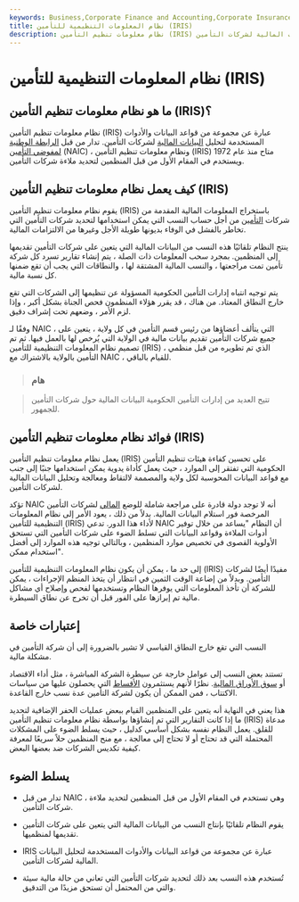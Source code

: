 ```yaml
---
keywords: Business,Corporate Finance and Accounting,Corporate Insurance
title: نظام المعلومات التنظيمية للتأمين (IRIS)
description: نظام معلومات تنظيم التأمين (IRIS) عبارة عن مجموعة من قواعد البيانات والأدوات المستخدمة لتحليل البيانات المالية لشركات التأمين.
---
```


# نظام المعلومات التنظيمية للتأمين (IRIS)
## ما هو نظام معلومات تنظيم التأمين (IRIS)؟

نظام معلومات تنظيم التأمين (IRIS) عبارة عن مجموعة من قواعد البيانات والأدوات المستخدمة لتحليل [البيانات المالية](/financial-statements) لشركات التأمين. تدار من قبل [الرابطة الوطنية لمفوضي التأمين](/nainsurancec) (NAIC) ، ونظام معلومات تنظيم التأمين (IRIS) متاح منذ عام 1972 ويستخدم في المقام الأول من قبل المنظمين لتحديد ملاءة شركات التأمين.

## كيف يعمل نظام معلومات تنظيم التأمين (IRIS)

يقوم نظام معلومات تنظيم التأمين (IRIS) باستخراج المعلومات المالية المقدمة من شركات [التأمين](/insurance) من أجل حساب النسب التي يمكن استخدامها لتحديد شركات التأمين التي تخاطر بالفشل في الوفاء بديونها طويلة الأجل وغيرها من الالتزامات المالية.

ينتج النظام تلقائيًا هذه النسب من البيانات المالية التي يتعين على شركات التأمين تقديمها إلى المنظمين. بمجرد سحب المعلومات ذات الصلة ، يتم إنشاء تقارير تسرد كل شركة تأمين تمت مراجعتها ، والنسب المالية المشتقة لها ، والنطاقات التي يجب أن تقع ضمنها كل نسبة مالية.

يتم توجيه انتباه إدارات التأمين الحكومية المسؤولة عن تنظيمها إلى الشركات التي تقع خارج النطاق المعتاد. من هناك ، قد يقرر هؤلاء المنظمون فحص الجناة بشكل أكبر ، وإذا لزم الأمر ، وضعهم تحت إشراف دقيق.

وفقًا لـ NAIC ، التي يتألف أعضاؤها من رئيس قسم التأمين في كل ولاية ، يتعين على جميع شركات التأمين تقديم بيانات مالية في الولاية التي يُرخص لها بالعمل فيها. ثم تم تصميم نظام المعلومات التنظيمية للتأمين (IRIS) ، الذي تم تطويره من قبل منظمي التأمين بالولاية بالاشتراك مع NAIC ، للقيام بالباقي.

> ### هام

> تتيح العديد من إدارات التأمين الحكومية البيانات المالية حول شركات التأمين للجمهور.

>

## فوائد نظام معلومات تنظيم التأمين (IRIS)

يعمل نظام معلومات تنظيم التأمين (IRIS) على تحسين كفاءة هيئات تنظيم التأمين الحكومية التي تفتقر إلى الموارد ، حيث يعمل كأداة يدوية يمكن استخدامها جنبًا إلى جنب مع قواعد البيانات المحوسبة لكل ولاية والمصممة لالتقاط ومعالجة وتحليل البيانات المالية لشركات التأمين.

تؤكد NAIC أنه لا توجد دولة قادرة على مراجعة شاملة للوضع [المالي](/financial-health) لشركات التأمين المرخصة فور استلام البيانات المالية. بدلاً من ذلك ، يعود الأمر إلى نظام المعلومات التنظيمية للتأمين (IRIS) لأداء هذا الدور. تدعي NAIC أن النظام "يساعد من خلال توفير أدوات الملاءة وقواعد البيانات التي تسلط الضوء على شركات التأمين التي تستحق الأولوية القصوى في تخصيص موارد المنظمين ، وبالتالي توجيه هذه الموارد إلى أفضل استخدام ممكن".

إلى حد ما ، يمكن أن يكون نظام المعلومات التنظيمية للتأمين (IRIS) مفيدًا أيضًا لشركات التأمين. وبدلاً من إضاعة الوقت الثمين في انتظار أن يتخذ المنظم الإجراءات ، يمكن للشركة أن تأخذ المعلومات التي يوفرها النظام وتستخدمها لفحص وإصلاح أي مشاكل مالية تم إبرازها على الفور قبل أن تخرج عن نطاق السيطرة.

## إعتبارات خاصة

النسب التي تقع خارج النطاق القياسي لا تشير بالضرورة إلى أن شركة التأمين في مشكلة مالية.

تستند بعض النسب إلى عوامل خارجة عن سيطرة الشركة المباشرة ، مثل أداء الاقتصاد أو [سوق الأوراق المالية](/stockmarket). نظرًا لأنهم يستثمرون [الأقساط](/insurance-premium) التي يحصلون عليها من سياسات الاكتتاب ، فمن الممكن أن يكون لشركة التأمين عدة نسب خارج القاعدة.

هذا يعني في النهاية أنه يتعين على المنظمين القيام ببعض عمليات الحفر الإضافية لتحديد ما إذا كانت التقارير التي تم إنشاؤها بواسطة نظام معلومات تنظيم التأمين (IRIS) مدعاة للقلق. يعمل النظام نفسه بشكل أساسي كدليل ، حيث يسلط الضوء على المشكلات المحتملة التي قد تحتاج أو لا تحتاج إلى معالجة ، مع منح المنظمين حلاً سريعًا لمعرفة كيفية تكديس الشركات ضد بعضها البعض.

## يسلط الضوء

- تدار من قبل NAIC ، وهي تستخدم في المقام الأول من قبل المنظمين لتحديد ملاءة شركات التأمين.

- يقوم النظام تلقائيًا بإنتاج النسب من البيانات المالية التي يتعين على شركات التأمين تقديمها لمنظميها.

- IRIS عبارة عن مجموعة من قواعد البيانات والأدوات المستخدمة لتحليل البيانات المالية لشركات التأمين.

- تُستخدم هذه النسب بعد ذلك لتحديد شركات التأمين التي تعاني من حالة مالية سيئة والتي من المحتمل أن تستحق مزيدًا من التدقيق.


